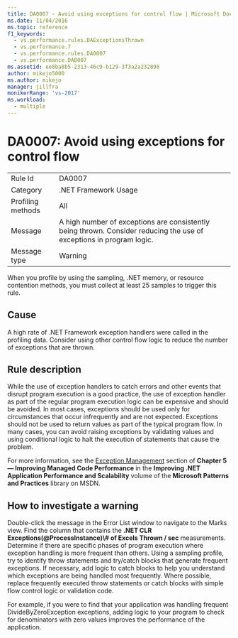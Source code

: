 ```yaml
---
title: DA0007 - Avoid using exceptions for control flow | Microsoft Docs
ms.date: 11/04/2016
ms.topic: reference
f1_keywords: 
  - vs.performance.rules.DAExceptionsThrown
  - vs.performance.7
  - vs.performance.rules.DA0007
  - vs.performance.DA0007
ms.assetid: ee8ba8b5-2313-46c9-b129-3f3a2a232898
author: mikejo5000
ms.author: mikejo
manager: jillfra
monikerRange: 'vs-2017'
ms.workload: 
  - multiple
---
```

# DA0007: Avoid using exceptions for control flow

|||
|-|-|
|Rule Id|DA0007|
|Category|.NET Framework Usage|
|Profiling methods|All|
|Message|A high number of exceptions are consistently being thrown. Consider reducing the use of exceptions in program logic.|
|Message type|Warning|

 When you profile by using the sampling, .NET memory, or resource contention methods, you must collect at least 25 samples to trigger this rule.

## Cause
 A high rate of .NET Framework exception handlers were called in the profiling data. Consider using other control flow logic to reduce the number of exceptions that are thrown.

## Rule description
 While the use of exception handlers to catch errors and other events that disrupt program execution is a good practice, the use of exception handler as part of the regular program execution logic can be expensive and should be avoided. In most cases, exceptions should be used only for circumstances that occur infrequently and are not expected. Exceptions should not be used to return values as part of the typical program flow. In many cases, you can avoid raising exceptions by validating values and using conditional logic to halt the execution of statements that cause the problem.

 For more information, see the [Exception Management](/previous-versions/msp-n-p/ff647790(v=pandp.10)#exception-management) section of **Chapter 5 — Improving Managed Code Performance** in the **Improving .NET Application Performance and Scalability** volume of the **Microsoft Patterns and Practices** library on MSDN.

## How to investigate a warning
 Double-click the message in the Error List window to navigate to the Marks view. Find the column that contains the **.NET CLR Exceptions(@ProcessInstance)\\# of Excels Thrown / sec** measurements. Determine if there are specific phases of program execution where exception handling is more frequent than others. Using a sampling profile, try to identify throw statements and try/catch blocks that generate frequent exceptions. If necessary, add logic to catch blocks to help you understand which exceptions are being handled most frequently. Where possible, replace frequently executed throw statements or catch blocks with simple flow control logic or validation code.

 For example, if you were to find that your application was handling frequent DivideByZeroException exceptions, adding logic to your program to check for denominators with zero values improves the performance of the application.
